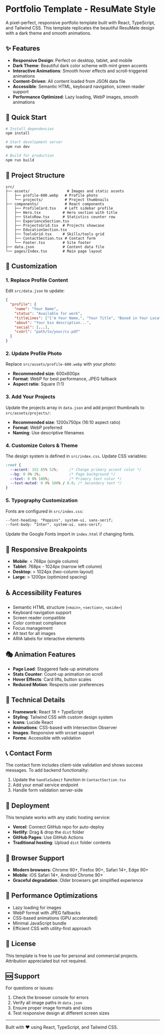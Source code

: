 # Portfolio Template - ResuMate Style

A pixel-perfect, responsive portfolio template built with React, TypeScript, and Tailwind CSS. This template replicates the beautiful ResuMate design with a dark theme and smooth animations.

## ✨ Features

- **Responsive Design**: Perfect on desktop, tablet, and mobile
- **Dark Theme**: Beautiful dark color scheme with mint green accents  
- **Interactive Animations**: Smooth hover effects and scroll-triggered animations
- **Content-Driven**: All content loaded from JSON data file
- **Accessible**: Semantic HTML, keyboard navigation, screen reader support
- **Performance Optimized**: Lazy loading, WebP images, smooth animations

## 🚀 Quick Start

```bash
# Install dependencies
npm install

# Start development server
npm run dev

# Build for production
npm run build
```

## 📁 Project Structure

```
src/
├── assets/                 # Images and static assets
│   ├── profile-600.webp   # Profile photo
│   └── projects/          # Project thumbnails
├── components/            # React components
│   ├── ProfileCard.tsx    # Left sidebar profile
│   ├── Hero.tsx          # Hero section with title
│   ├── StatsRow.tsx      # Statistics counter row
│   ├── ExperienceSection.tsx
│   ├── ProjectsGrid.tsx  # Projects showcase
│   ├── EducationSection.tsx
│   ├── ToolsGrid.tsx     # Skills/tools grid
│   ├── ContactSection.tsx # Contact form
│   └── Footer.tsx        # Site footer
├── data.json             # Content data file
└── pages/Index.tsx       # Main page layout
```

## 🎨 Customization

### 1. Replace Profile Content

Edit `src/data.json` to update:

```json
{
  "profile": {
    "name": "Your Name",
    "status": "Available for work",
    "titleLines": ["I'm Your Name,", "Your Title", "Based in Your Location"],
    "about": "Your bio description...",
    "social": [...],
    "cvUrl": "path/to/your/cv.pdf"
  }
}
```

### 2. Update Profile Photo

Replace `src/assets/profile-600.webp` with your photo:
- **Recommended size**: 600x600px
- **Format**: WebP for best performance, JPEG fallback
- **Aspect ratio**: Square (1:1)

### 3. Add Your Projects

Update the projects array in `data.json` and add project thumbnails to `src/assets/projects/`:
- **Recommended size**: 1200x750px (16:10 aspect ratio)
- **Format**: WebP preferred
- **Naming**: Use descriptive filenames

### 4. Customize Colors & Theme

The design system is defined in `src/index.css`. Update CSS variables:

```css
:root {
  --accent: 152 85% 52%;     /* Change primary accent color */
  --bg: 0 0% 2%;             /* Page background */
  --text: 0 0% 100%;         /* Primary text color */
  --text-muted: 0 0% 100% / 0.6; /* Secondary text */
}
```

### 5. Typography Customization

Fonts are configured in `src/index.css`:

```css
--font-heading: "Poppins", system-ui, sans-serif;
--font-body: "Inter", system-ui, sans-serif;
```

Update the Google Fonts import in `index.html` if changing fonts.

## 📱 Responsive Breakpoints

- **Mobile**: < 768px (single column)
- **Tablet**: 768px - 1024px (narrow left column) 
- **Desktop**: > 1024px (two-column layout)
- **Large**: > 1200px (optimized spacing)

## ♿ Accessibility Features

- Semantic HTML structure (`<main>`, `<section>`, `<aside>`)
- Keyboard navigation support
- Screen reader compatible
- Color contrast compliance
- Focus management
- Alt text for all images
- ARIA labels for interactive elements

## 🎭 Animation Features

- **Page Load**: Staggered fade-up animations
- **Stats Counter**: Count-up animation on scroll
- **Hover Effects**: Card lifts, button scales
- **Reduced Motion**: Respects user preferences

## 🔧 Technical Details

- **Framework**: React 18 + TypeScript
- **Styling**: Tailwind CSS with custom design system
- **Icons**: Lucide React
- **Animations**: CSS-based with Intersection Observer
- **Images**: Responsive with srcset support
- **Forms**: Accessible with validation

## 📞 Contact Form

The contact form includes client-side validation and shows success messages. To add backend functionality:

1. Update the `handleSubmit` function in `ContactSection.tsx`
2. Add your email service endpoint
3. Handle form validation server-side

## 🚀 Deployment

This template works with any static hosting service:

- **Vercel**: Connect GitHub repo for auto-deploy
- **Netlify**: Drag & drop the `dist` folder
- **GitHub Pages**: Use GitHub Actions
- **Traditional hosting**: Upload `dist` folder contents

## 📄 Browser Support

- **Modern browsers**: Chrome 90+, Firefox 90+, Safari 14+, Edge 90+
- **Mobile**: iOS Safari 14+, Android Chrome 90+
- **Graceful degradation**: Older browsers get simplified experience

## 🎯 Performance Optimizations

- Lazy loading for images
- WebP format with JPEG fallbacks  
- CSS-based animations (GPU accelerated)
- Minimal JavaScript bundle
- Efficient CSS with utility-first approach

## 📝 License

This template is free to use for personal and commercial projects. Attribution appreciated but not required.

## 🆘 Support

For questions or issues:
1. Check the browser console for errors
2. Verify all image paths in `data.json` 
3. Ensure proper image formats and sizes
4. Test responsive design at different screen sizes

---

Built with ❤️ using React, TypeScript, and Tailwind CSS.